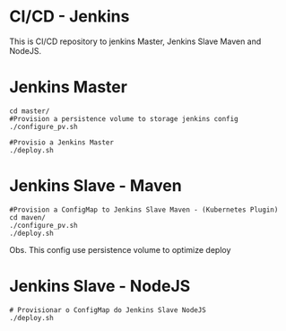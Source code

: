 # CI/CD - Jenkins
This is CI/CD repository to jenkins Master, Jenkins Slave Maven and NodeJS.

# Jenkins Master
```
cd master/
#Provision a persistence volume to storage jenkins config
./configure_pv.sh

#Provisio a Jenkins Master
./deploy.sh

```
# Jenkins Slave - Maven

```
#Provision a ConfigMap to Jenkins Slave Maven - (Kubernetes Plugin)
cd maven/
./configure_pv.sh
./deploy.sh
```
Obs. This config use persistence volume to optimize deploy

# Jenkins Slave - NodeJS
```
# Provisionar o ConfigMap do Jenkins Slave NodeJS
./deploy.sh
```
